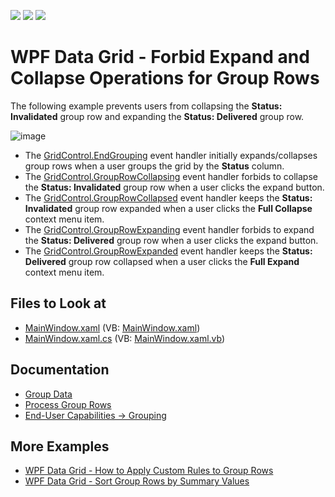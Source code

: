 <!-- default badges list -->
![](https://img.shields.io/endpoint?url=https://codecentral.devexpress.com/api/v1/VersionRange/128652199/21.1.5%2B)
[![](https://img.shields.io/badge/Open_in_DevExpress_Support_Center-FF7200?style=flat-square&logo=DevExpress&logoColor=white)](https://supportcenter.devexpress.com/ticket/details/E2024)
[![](https://img.shields.io/badge/📖_How_to_use_DevExpress_Examples-e9f6fc?style=flat-square)](https://docs.devexpress.com/GeneralInformation/403183)
<!-- default badges end -->
# WPF Data Grid - Forbid Expand and Collapse Operations for Group Rows

The following example prevents users from collapsing the **Status: Invalidated** group row and expanding the **Status: Delivered** group row.

![image](https://user-images.githubusercontent.com/65009440/176848239-7e773d46-7a49-44fc-9d36-c8fe564e83e7.png)

* The [GridControl.EndGrouping](https://docs.devexpress.com/WPF/DevExpress.Xpf.Grid.GridControl.EndGrouping) event handler initially expands/collapses group rows when a user groups the grid by the **Status** column.
* The [GridControl.GroupRowCollapsing](https://docs.devexpress.com/WPF/DevExpress.Xpf.Grid.GridControl.GroupRowCollapsing) event handler forbids to collapse the **Status: Invalidated** group row when a user clicks the expand button.
* The [GridControl.GroupRowCollapsed](https://docs.devexpress.com/WPF/DevExpress.Xpf.Grid.GridControl.GroupRowCollapsed) event handler keeps the **Status: Invalidated** group row expanded when a user clicks the **Full Collapse** context menu item.
* The [GridControl.GroupRowExpanding](https://docs.devexpress.com/WPF/DevExpress.Xpf.Grid.GridControl.GroupRowExpanding) event handler forbids to expand the **Status: Delivered** group row when a user clicks the expand button.
* The [GridControl.GroupRowExpanded](https://docs.devexpress.com/WPF/DevExpress.Xpf.Grid.GridControl.GroupRowExpanded) event handler keeps the **Status: Delivered** group row collapsed when a user clicks the **Full Expand** context menu item.

## Files to Look at

* [MainWindow.xaml](./CS/Forbid_Expand_Collapse/MainWindow.xaml) (VB: [MainWindow.xaml](./VB/Forbid_Expand_Collapse/MainWindow.xaml))
* [MainWindow.xaml.cs](./CS/Forbid_Expand_Collapse/MainWindow.xaml.cs) (VB: [MainWindow.xaml.vb](./VB/Forbid_Expand_Collapse/MainWindow.xaml.vb))

## Documentation

* [Group Data](https://docs.devexpress.com/WPF/7357/controls-and-libraries/data-grid/grouping)
* [Process Group Rows](https://docs.devexpress.com/WPF/6140/controls-and-libraries/data-grid/grouping/processing-group-rows)
* [End-User Capabilities -> Grouping](https://docs.devexpress.com/WPF/6216/controls-and-libraries/data-grid/end-user-capabilities/grouping)

## More Examples

* [WPF Data Grid - How to Apply Custom Rules to Group Rows](https://github.com/DevExpress-Examples/how-to-implement-custom-grouping-e1530)
* [WPF Data Grid - Sort Group Rows by Summary Values](https://github.com/DevExpress-Examples/how-to-sort-group-rows-by-summary-values-e1540)

